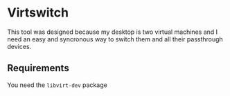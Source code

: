 # Virtswitch
This tool was designed because my desktop is two virtual machines and I need an easy and syncronous way to switch them and all their passthrough devices.

## Requirements
You need the `libvirt-dev` package